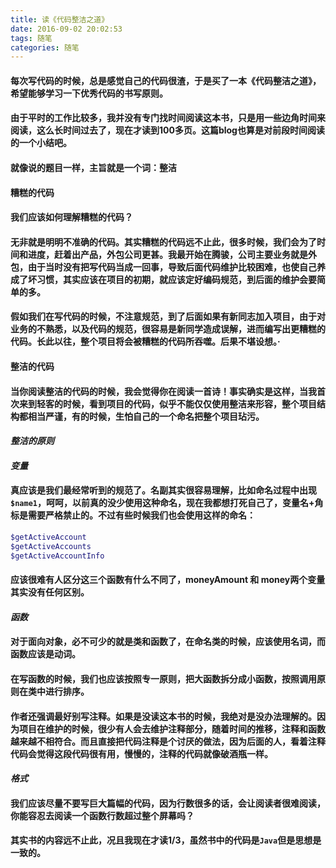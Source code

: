 ```yaml
---
title: 读《代码整洁之道》
date: 2016-09-02 20:02:53
tags: 随笔
categories: 随笔
---
```


#### 每次写代码的时候，总是感觉自己的代码很渣，于是买了一本《代码整洁之道》，希望能够学习一下优秀代码的书写原则。

#### 由于平时的工作比较多，我并没有专门找时间阅读这本书，只是用一些边角时间来阅读，这么长时间过去了，现在才读到100多页。这篇blog也算是对前段时间阅读的一个小结吧。

#### 就像说的题目一样，主旨就是一个词：整洁

#### 糟糕的代码

#### 我们应该如何理解糟糕的代码？

#### 无非就是明明不准确的代码。其实糟糕的代码远不止此，很多时候，我们会为了时间和进度，赶着出产品，外包公司更甚。我最开始在腾骏，公司主要业务就是外包，由于当时没有把写代码当成一回事，导致后面代码维护比较困难，也使自己养成了坏习惯，其实应该在项目的初期，就应该定好编码规范，到后面的维护会要简单的多。

#### 假如我们在写代码的时候，不注意规范，到了后面如果有新同志加入项目，由于对业务的不熟悉，以及代码的规范，很容易是新同学造成误解，进而编写出更糟糕的代码。长此以往，整个项目将会被糟糕的代码所吞噬。后果不堪设想。·	

#### 整洁的代码

#### 当你阅读整洁的代码的时候，我会觉得你在阅读一首诗！事实确实是这样，当我首次来到轻客的时候，看到项目的代码，似乎不能仅仅使用整洁来形容，整个项目结构都相当严谨，有的时候，生怕自己的一个命名把整个项目玷污。

#### *整洁的原则*

#### *变量*

#### 真应该是我们最经常听到的规范了。名副其实很容易理解，比如命名过程中出现`$name1`，呵呵，以前真的没少使用这种命名，现在我都想打死自己了，变量名+角标是需要严格禁止的。不过有些时候我们也会使用这样的命名：
```php
$getActiveAccount
$getActiveAccounts
$getActiveAccountInfo
```
#### 应该很难有人区分这三个函数有什么不同了，moneyAmount 和  money两个变量其实没有任何区别。

#### *函数*

#### 对于面向对象，必不可少的就是类和函数了，在命名类的时候，应该使用名词，而函数应该是动词。

#### 在写函数的时候，我们也应该按照专一原则，把大函数拆分成小函数，按照调用原则在类中进行排序。

#### 作者还强调最好别写注释。如果是没读这本书的时候，我绝对是没办法理解的。因为项目在维护的时候，很少有人会去维护注释部分，随着时间的推移，注释和函数越来越不相符合。而且直接把代码注释是个讨厌的做法，因为后面的人，看着注释代码会觉得这段代码很有用，慢慢的，注释的代码就像破酒瓶一样。

#### *格式*

#### 我们应该尽量不要写巨大篇幅的代码，因为行数很多的话，会让阅读者很难阅读，你能容忍去阅读一个函数行数超过整个屏幕吗？

#### 其实书的内容远不止此，况且我现在才读1/3，虽然书中的代码是`Java`但是思想是一致的。